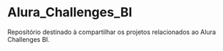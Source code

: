 # Alura_Challenges_BI
Repositório destinado à compartilhar os projetos relacionados ao Alura Challenges BI.
